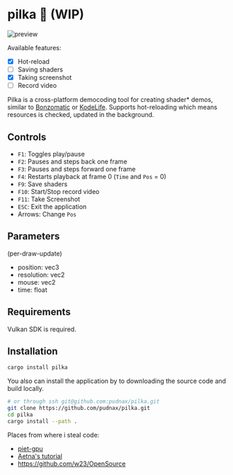 # pilka 🔩 (WIP)

![preview](boring_tunnel.png)

Available features:
 - [X] Hot-reload
 - [ ] Saving shaders
 - [X] Taking screenshot
 - [ ] Record video
 
Pilka is a cross-platform democoding tool for creating shader* demos, similar to [Bonzomatic](https://github.com/Gargaj/Bonzomatic) or [KodeLife](https://hexler.net/products/kodelife). Supports hot-reloading which means resources is checked, updated in the background.

## Controls
- `F1`:   Toggles play/pause
- `F2`:   Pauses and steps back one frame
- `F3`:   Pauses and steps forward one frame
- `F4`:   Restarts playback at frame 0 (`Time` and `Pos` = 0)
- `F9`:   Save shaders
- `F10`:  Start/Stop record video
- `F11`:  Take Screenshot
- `ESC`:  Exit the application
- Arrows: Change `Pos`

## Parameters
(per-draw-update)
 - position: vec3
 - resolution: vec2
 - mouse: vec2
 - time: float
 
## Requirements
Vulkan SDK is required.

## Installation

```Bash
cargo install pilka
```

You also can install the application by to downloading the source code
and build locally.

```Bash
# or through ssh git@github.com:pudnax/pilka.git
git clone https://github.com/pudnax/pilka.git
cd pilka
cargo install --path .
```

Places from where i steal code:
 - [piet-gpu](https://github.com/linebender/piet-gpu)
 - [Aetna's tutorial](https://hoj-senna.github.io/ashen-aetna/)
 - https://github.com/w23/OpenSource
